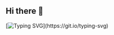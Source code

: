 ## Hi there 👋
[![Typing SVG](https://readme-typing-svg.demolab.com?font=Fira+Code&weight=600&size=30&pause=1000&center=%E7%9C%9F&vCenter=&repeat=&random=&width=435&lines=HI+WELCOME%F0%9F%91%8B;This+is+%40raosirui+!)](https://git.io/typing-svg)





<!--
**raosirui/raosirui** is a ✨ _special_ ✨ repository because its `README.md` (this file) appears on your GitHub profile.

Here are some ideas to get you started:

- 🔭 I’m currently working on ...
- 🌱 I’m currently learning ...
- 👯 I’m looking to collaborate on ...
- 🤔 I’m looking for help with ...
- 💬 Ask me about ...
- 📫 How to reach me: ...
- 😄 Pronouns: ...
- ⚡ Fun fact: ...
-->
